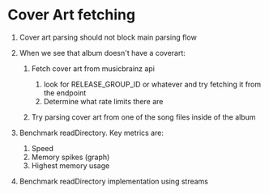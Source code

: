# Cover Art fetching

1. Cover art parsing should not block main parsing flow
2. When we see that album doesn't have a coverart:
    1. Fetch cover art from musicbrainz api
        1. look for RELEASE_GROUP_ID or whatever and try fetching it from the endpoint
        2. Determine what rate limits there are
    
    2. Try parsing cover art from one of the song files inside of the album

3. Benchmark readDirectory. Key metrics are:
    1. Speed
    2. Memory spikes (graph)
    3. Highest memory usage
4. Benchmark readDirectory implementation using streams

